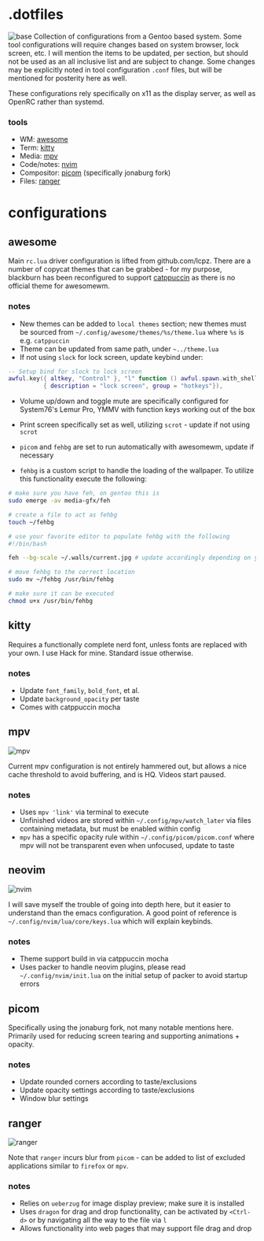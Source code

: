 # .dotfiles
![base](https://user-images.githubusercontent.com/15268681/221452886-b70ed81e-87c3-43ae-86a6-362a7dd4c8b8.png)
Collection of configurations from a Gentoo based system. Some tool configurations will require changes based on system browser, lock screen, etc. I will mention the items to be updated, per section, but should not be used as an all inclusive list and are subject to change. Some changes may be explicitly noted in tool configuration `.conf` files, but will be mentioned for posterity here as well.

These configurations rely specifically on x11 as the display server, as well as OpenRC rather than systemd.

### tools
- WM: [awesome](https://awesomewm.org/)
- Term: [kitty](https://sw.kovidgoyal.net/kitty/)
- Media: [mpv](https://mpv.io/)
- Code/notes: [nvim](https://neovim.io/)
- Compositor: [picom](https://github.com/jonaburg/picom) (specifically jonaburg fork)
- Files: [ranger](https://github.com/ranger/ranger)

# configurations
## awesome

Main `rc.lua` driver configuration is lifted from github.com/lcpz. There are a number of copycat themes that can be grabbed - for my purpose, blackburn has been reconfigured to support [catppuccin](https://github.com/catppuccin/catppuccin) as there is no official theme for awesomewm.

### notes
- New themes can be added to `local themes` section; new themes must be sourced from `~/.config/awesome/themes/%s/theme.lua` where `%s` is e.g. `catppuccin`
- Theme can be updated from same path, under `~../theme.lua`
- If not using `slock` for lock screen, update keybind under:
```lua
-- Setup bind for slock to lock screen
awful.key({ altkey, "Control" }, "l" function () awful.spawn.with_shell("slock") end,
          { description = "lock screen", group = "hotkeys"}),
```
- Volume up/down and toggle mute are specifically configured for System76's Lemur Pro, YMMV with function keys working out of the box

- Print screen specifically set as well, utilizing `scrot` - update if not using `scrot`
- `picom` and `fehbg` are set to run automatically with awesomewm, update if necessary
- `fehbg` is a custom script to handle the loading of the wallpaper. To utilize this functionality execute the following:
```bash
# make sure you have feh, on gentoo this is
sudo emerge -av media-gfx/feh

# create a file to act as fehbg
touch ~/fehbg

# use your favorite editor to populate fehbg with the following
#!/bin/bash

feh --bg-scale ~/.walls/current.jpg # update accordingly depending on your path(s)

# move fehbg to the correct location
sudo mv ~/fehbg /usr/bin/fehbg

# make sure it can be executed
chmod u+x /usr/bin/fehbg
```

## kitty
Requires a functionally complete nerd font, unless fonts are replaced with your own. I use Hack for mine. Standard issue otherwise.

### notes
- Update `font_family`, `bold_font`, et al.
- Update `background_opacity` per taste
- Comes with catppuccin mocha

## mpv
![mpv](https://user-images.githubusercontent.com/15268681/221452900-60d4d2bb-3382-4e95-9b0c-63621298bc70.png)

Current mpv configuration is not entirely hammered out, but allows a nice cache threshold to avoid buffering, and is HQ. Videos start paused.

### notes
- Uses `mpv 'link'` via terminal to execute
- Unfinished videos are stored within `~/.config/mpv/watch_later` via files containing metadata, but must be enabled within config
- `mpv` has a specific opacity rule within `~/.config/picom/picom.conf` where mpv will not be transparent even when unfocused, update to taste

## neovim
![nvim](https://user-images.githubusercontent.com/15268681/221452926-d650e9f2-1eca-4e35-bdf8-7729704b7fb8.png)

I will save myself the trouble of going into depth here, but it easier to understand than the emacs configuration. A good point of reference is `~/.config/nvim/lua/core/keys.lua` which will explain keybinds.

### notes
- Theme support build in via catppuccin mocha
- Uses packer to handle neovim plugins, please read `~/.config/nvim/init.lua` on the initial setup of packer to avoid startup errors

## picom
Specifically using the jonaburg fork, not many notable mentions here. Primarily used for reducing screen tearing and supporting animations + opacity.

### notes
- Update rounded corners according to taste/exclusions
- Update opacity settings according to taste/exclusions
- Window blur settings

## ranger
![ranger](https://user-images.githubusercontent.com/15268681/221452935-3298f463-2c5a-4ea4-8ba0-620d9364899c.png)

Note that `ranger` incurs blur from `picom` - can be added to list of excluded applications similar to `firefox` or `mpv`.

### notes
- Relies on `ueberzug` for image display preview; make sure it is installed
- Uses `dragon` for drag and drop functionality, can be activated by `<Ctrl-d>` or by navigating all the way to the file via `l`
- Allows functionality into web pages that may support file drag and drop
